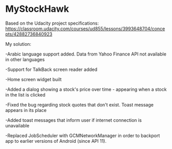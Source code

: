 # MyStockHawk
Based on the Udacity project specifications: https://classroom.udacity.com/courses/ud855/lessons/3993648704/concepts/42882736840923

My solution:

-Arabic language support added. Data from Yahoo Finance API not available in other languages

-Support for TalkBack screen reader added

-Home screen widget built 

-Added a dialog showing a stock's price over time - appearing when a stock in the list is clicked

-Fixed the bug regarding stock quotes that don't exist. Toast message appears in its place

-Added toast messages that inform user if internet connection is unavailable

-Replaced JobScheduler with GCMNetworkManager in order to backport app to earlier versions of Android (since API 11).
